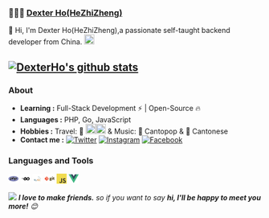 ### 👨🏼‍💻 [Dexter Ho(HeZhiZheng)](https://hzz.cool)

👋 Hi, I'm Dexter Ho(HeZhiZheng),a passionate self-taught backend developer from China. <img src="https://pic.sopili.net/pub/emoji/twitter/2/72x72/1f1e8-1f1f3.png" width=20 height=20>

[![DexterHo's github stats](https://github-readme-stats.vercel.app/api?username=hezhizheng&show_icons=true&title_color=fff&icon_color=79ff97&text_color=9f9f9f&bg_color=151515)](https://github.com/hezhizheng)
---------------------------------------------------------------------------------------------------------------------------------------------------------------------------------


### About

-  **Learning :** Full-Stack Development :zap: | Open-Source :fire:    
-  **Languages :** PHP, Go, JavaScript
-  **Hobbies :** Travel: 🧳 <img src="https://pic.sopili.net/pub/emoji/twitter/2/72x72/1f1e8-1f1f3.png" width=20 height=20><img src="https://pic.sopili.net/pub/emoji/twitter/2/72x72/1f1ed-1f1f0.png" width=20 height=20>  &  Music: 🎵 Cantopop   & :loudspeaker: Cantonese 
-  **Contact me :** 
<a href="https://twitter.com/he_zhizheng" target="_blank"><img src="https://img.shields.io/badge/-Twitter-1da1f2?style=flat-square&labelColor=1da1f2&logo=twitter&logoColor=white" alt="Twitter"></a>
<a href="https://www.instagram.com/dexter_ho_cn/" target="_blank"><img src="https://img.shields.io/badge/Instagram-%23E4405F.svg?&style=flat-square&logo=instagram&logoColor=white" alt="Instagram"></a>
<a href="https://www.facebook.com/hezhizheng1026/" target="_blank"><img src="https://img.shields.io/badge/-Facebook-1da1f2?style=flat-square&labelColor=2278F2&logo=facebook&logoColor=white" alt="Facebook"></a>


### Languages and Tools


<code><img height="20" src="https://raw.githubusercontent.com/github/explore/80688e429a7d4ef2fca1e82350fe8e3517d3494d/topics/php/php.png"></code>
<code><img height="20" src="https://raw.githubusercontent.com/github/explore/80688e429a7d4ef2fca1e82350fe8e3517d3494d/topics/go/go.png"></code>
<code><img height="20" src="https://raw.githubusercontent.com/github/explore/80688e429a7d4ef2fca1e82350fe8e3517d3494d/topics/mysql/mysql.png"></code>
<code><img height="20" src="https://raw.githubusercontent.com/github/explore/80688e429a7d4ef2fca1e82350fe8e3517d3494d/topics/git/git.png"></code>
<code><img height="20" src="https://raw.githubusercontent.com/github/explore/80688e429a7d4ef2fca1e82350fe8e3517d3494d/topics/javascript/javascript.png"></code>
<code><img height="20" src="https://raw.githubusercontent.com/github/explore/80688e429a7d4ef2fca1e82350fe8e3517d3494d/topics/vue/vue.png"></code>



<img src="https://media.giphy.com/media/LnQjpWaON8nhr21vNW/giphy.gif" width="60"> <em><b>I love to make friends.</b> so if you want to say <b>hi, I'll be happy to meet you more!</b> 😊</em>
